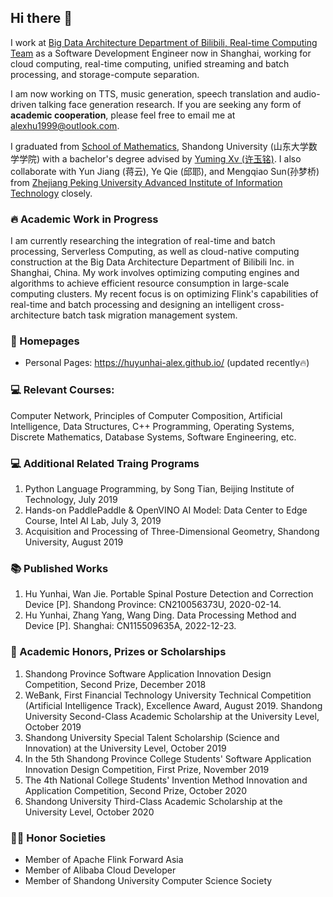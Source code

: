 ## Hi there 👋

I work at [Big Data Architecture Department of Bilibili, Real-time Computing Team](https://ir.bilibili.com/) as a Software Development Engineer now in Shanghai, working for cloud computing, real-time computing, unified streaming and batch processing, and storage-compute separation.

I am now working on TTS, music generation, speech translation and audio-driven talking face generation research. If you are seeking any form of **academic cooperation**, please feel free to email me at [alexhu1999@outlook.com](alexhu1999@outlook.com).

I graduated from [School of Mathematics](https://www.math.sdu.edu.cn/), Shandong University (山东大学数学学院) with a bachelor's degree advised by [Yuming Xv (许玉铭)](https://www.math.sdu.edu.cn/info/1084/3603.htm). I also collaborate with Yun Jiang (蒋云), Ye Qie (邱耶), and Mengqiao Sun(孙梦桥) from  [Zhejiang Peking University Advanced Institute of Information Technology](https://www.aiit.org.cn/) closely. 

### 🔥 Academic Work in Progress

I am currently researching the integration of real-time and batch processing, Serverless Computing, as well as cloud-native computing construction at the Big Data Architecture Department of Bilibili Inc. in Shanghai, China. My work involves optimizing computing engines and algorithms to achieve efficient resource consumption in large-scale computing clusters. My recent focus is on optimizing Flink's capabilities of real-time and batch processing and designing an intelligent cross-architecture batch task migration management system.

### 📎 Homepages

-   Personal Pages: https://huyunhai-alex.github.io/ (updated recently🔥)

### 💻 Relevant Courses: 

Computer Network, Principles of Computer Composition, Artificial Intelligence, Data Structures, C++ Programming, Operating Systems, Discrete Mathematics, Database Systems, Software Engineering, etc.

### 💻 Additional Related Traing Programs

1.  Python Language Programming, by Song Tian, Beijing Institute of Technology, July 2019
2.  Hands-on PaddlePaddle & OpenVINO AI Model: Data Center to Edge Course, Intel AI Lab, July 3, 2019
3.  Acquisition and Processing of Three-Dimensional Geometry, Shandong University, August 2019

### 📚 Published Works

1.  Hu Yunhai, Wan Jie. Portable Spinal Posture Detection and Correction Device [P]. Shandong Province: CN210056373U, 2020-02-14.
2.  Hu Yunhai, Zhang Yang, Wang Ding. Data Processing Method and Device [P]. Shanghai: CN115509635A, 2022-12-23.

### 🎉 Academic Honors, Prizes or Scholarships 

1.  Shandong Province Software Application Innovation Design Competition, Second Prize, December 2018
2.  WeBank, First Financial Technology University Technical Competition (Artificial Intelligence Track), Excellence Award, August 2019.
     Shandong University Second-Class Academic Scholarship at the University Level, October 2019 
3.  Shandong University Special Talent Scholarship (Science and Innovation) at the University Level, October 2019
4.  In the 5th Shandong Province College Students' Software Application Innovation Design Competition, First Prize, November 2019
5.  The 4th National College Students' Invention Method Innovation and Application Competition, Second Prize, October 2020
6.  Shandong University Third-Class Academic Scholarship at the University Level, October 2020

### 🧑‍🎨 Honor Societies

-   Member of Apache Flink Forward Asia 
-   Member of Alibaba Cloud Developer 
-   Member of Shandong University Computer Science Society 
